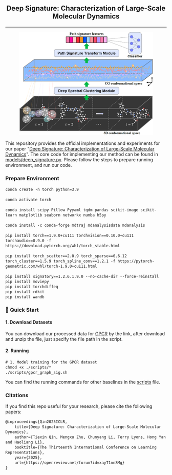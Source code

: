 <h2 align="center">
<p> Deep Signature: Characterization of Large-Scale Molecular Dynamics</p>
</h2>

---

<p align="center">
    <img width=420 src="./figs/framework.png">
    <!-- <br>Fig 1. The overview of network architecture for Deep Signature.</br> -->
</p>


This repository provides the official implementations and experiments for our paper "[Deep Signature: Characterization of Large-Scale Molecular Dynamics](https://openreview.net/pdf?id=xayT1nn8Mg)". The core code for implementing our method can be found in [models/deep_signature.py](models/deep_signature.py). Please follow the steps to prepare running environment, and run our code.

### Prepare Environment

    conda create -n torch python=3.9

    conda activate torch

    conda install scipy Pillow Pyyaml tqdm pandas scikit-image scikit-learn matplotlib seaborn networkx numba h5py

    conda install -c conda-forge mdtraj mdanalysisdata mdanalysis

    pip install torch==1.9.0+cu111 torchvision==0.10.0+cu111 torchaudio==0.9.0 -f https://download.pytorch.org/whl/torch_stable.html

    pip install torch_scatter==2.0.9 torch_sparse==0.6.12 torch_cluster==1.5.9 torch_spline_conv==1.2.1 -f https://pytorch-geometric.com/whl/torch-1.9.0+cu111.html

    pip install signatory==1.2.6.1.9.0 --no-cache-dir --force-reinstall
    pip install moviepy
    pip install torchdiffeq
    pip install rdkit
    pip install wandb


    

### 🚀 Quick Start


#### 1. Download Datasets

You can download our processed data for [GPCR](https://drive.google.com/file/d/1Q6H8C7GEm1m3kyzgWNdCgtBlKPSI-dwH/view?usp=drive_link) by the link, after download and unzip the file, just specify the file path in the script.


#### 2. Running
```
# 1. Model training for the GPCR dataset
chmod +x ./scripts/*
./scripts/gpcr_graph_sig.sh
```
You can find the running commands for other baselines in the [scripts](scripts) file.


### Citations
If you find this repo useful for your research, please cite the following papers:

    @inproceedings{Qin2025ICLR,
        title={Deep Signature: Characterization of Large-Scale Molecular Dynamics},
        author={Tiexin Qin, Mengxu Zhu, Chunyang Li, Terry Lyons, Hong Yan and Haoliang Li},
        booktitle={The Thirteenth International Conference on Learning Representations},
        year={2025},
        url={https://openreview.net/forum?id=xayT1nn8Mg}
    }